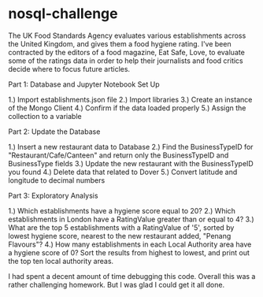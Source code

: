 # nosql-challenge

The UK Food Standards Agency evaluates various establishments across the United Kingdom, and gives them a food hygiene rating. I've been contracted by the editors of a food magazine, Eat Safe, Love, to evaluate some of the ratings data in order to help their journalists and food critics decide where to focus future articles.

Part 1: Database and Jupyter Notebook Set Up

1.) Import establishments.json file
2.) Import libraries
3.) Create an instance of the Mongo Client
4.) Confirm if the data loaded properly
5.) Assign the collection to a variable

Part 2: Update the Database

1.) Insert a new restaurant data to Database
2.) Find the BusinessTypeID for "Restaurant/Cafe/Canteen" and return only the BusinessTypeID and BusinessType fields
3.) Update the new restaurant with the BusinessTypeID you found
4.) Delete data that related to Dover
5.) Convert latitude and longitude to decimal numbers

Part 3: Exploratory Analysis

1.) Which establishments have a hygiene score equal to 20?
2.) Which establishments in London have a RatingValue greater than or equal to 4?
3.) What are the top 5 establishments with a RatingValue of '5', sorted by lowest hygiene score, nearest to the new restaurant added, "Penang Flavours"?
4.) How many establishments in each Local Authority area have a hygiene score of 0? Sort the results from highest to lowest, and print out the top ten local authority areas.

I had spent a decent amount of time debugging this code. Overall this was a rather challenging homework. But I was glad I could get it all done. 
